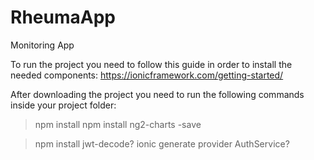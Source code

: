 # RheumaApp
Monitoring App

To run the project you need to follow this guide in order to install the needed components:
https://ionicframework.com/getting-started/

After downloading the project you need to run the following commands inside your project folder:
>npm install
>npm install ng2-charts -save

>npm install jwt-decode?
>ionic generate provider AuthService?
